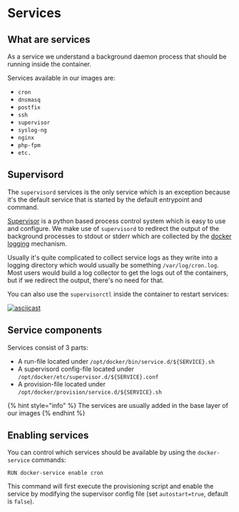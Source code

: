 # Services

## What are services

As a service we understand a background daemon process that should be running inside the container. 

Services available in our images are:

* `cron`
* `dnsmasq`
* `postfix`
* `ssh`
* `supervisor`
* `syslog-ng`
* `nginx`
* `php-fpm`
* `etc.`

## Supervisord

The `supervisord` services is the only service which  is an exception because it's the default service that is started by the default entrypoint and command. 

[Supervisor](http://supervisord.org/configuration.html) is a python based process control system which is easy to use and configure. We make use of `supervisord` to redirect the output of the background processes to stdout or stderr which are collected by the [docker logging](https://docs.docker.com/config/containers/logging/configure/) mechanism. 

Usually it's quite complicated to collect service logs as they write into a logging directory which would usually be something `/var/log/cron.log`. Most users would build a log collector to get the logs out of the containers, but if we redirect the output, there's no need for that.

You can also use the `supervisorctl` inside the container to restart services:

[![asciicast](https://asciinema.org/a/209106.png)](https://asciinema.org/a/209106)

## Service components

Services consist of 3 parts:

* A run-file located under `/opt/docker/bin/service.d/${SERVICE}.sh`
* A supervisord config-file located under `/opt/docker/etc/supervisor.d/${SERVICE}.conf`
* A provision-file located under `/opt/docker/provision/service.d/${SERVICE}.sh`

{% hint style="info" %}
The services are usually added in the base layer of our images
{% endhint %}

## Enabling services

You can control which services should be available by using the `docker-service` commands:

```text
RUN docker-service enable cron
```

This command will first execute the provisioning script and enable the service by modifying the supervisor config file \(set `autostart=true`, default is `false`\).

